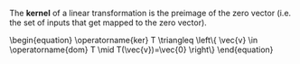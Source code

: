 The **kernel** of a linear transformation is the preimage of the zero vector (i.e. the set of inputs that get mapped to the zero vector).

\begin{equation}
\operatorname{ker} T \triangleq \left\\{ \vec{v} \in \operatorname{dom} T \mid T(\vec{v})=\vec{0} \right\\}
\end{equation}